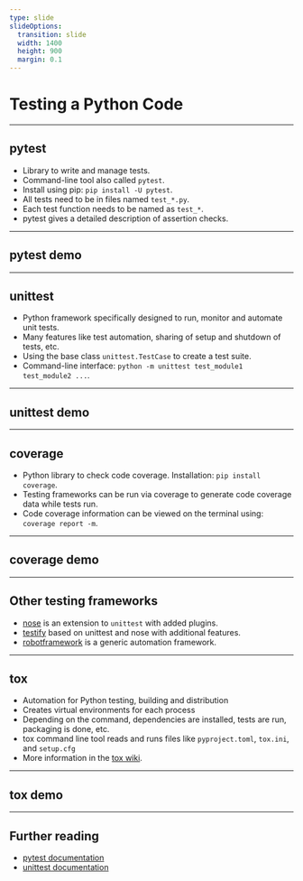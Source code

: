 ```yaml
---
type: slide
slideOptions:
  transition: slide
  width: 1400
  height: 900
  margin: 0.1
---
```


<style>
  .reveal strong {
    font-weight: bold;
    color: orange;
  }
  .reveal p {
    text-align: left;
  }
  .reveal section h1 {
    color: orange;
  }
  .reveal section h2 {
    color: orange;
  }
</style>

# Testing a Python Code

---

## pytest

- Library to write and manage tests.
- Command-line tool also called `pytest`.
- Install using pip: `pip install -U pytest`.
- All tests need to be in files named `test_*.py`.
- Each test function needs to be named as `test_*`.
- pytest gives a detailed description of assertion checks.

---

## pytest demo

---

## unittest

- Python framework specifically designed to run, monitor and automate unit tests.
- Many features like test automation, sharing of setup and shutdown of tests, etc.
- Using the base class `unittest.TestCase` to create a test suite.
- Command-line interface: `python -m unittest test_module1 test_module2 ...`.

---

## unittest demo

---

## coverage

- Python library to check code coverage. Installation: `pip install coverage`.
- Testing frameworks can be run via coverage to generate code coverage data while tests run.
- Code coverage information can be viewed on the terminal using: `coverage report -m`.

---

## coverage demo

---

## Other testing frameworks

- [nose](https://pypi.org/project/nose2/) is an extension to `unittest` with added plugins.
- [testify](https://pypi.org/project/testify/) based on unittest and nose with additional features.
- [robotframework](https://pypi.org/project/robotframework/) is a generic automation framework.

---

## tox

- Automation for Python testing, building and distribution
- Creates virtual environments for each process
- Depending on the command, dependencies are installed, tests are run, packaging is done, etc.
- tox command line tool reads and runs files like `pyproject.toml`, `tox.ini`, and `setup.cfg`
- More information in the [tox wiki](https://tox.wiki/en/4.0.15/index.html).

---

## tox demo

---

## Further reading

- [pytest documentation](https://docs.pytest.org/en/6.2.x/)
- [unittest documentation](https://docs.python.org/3/library/unittest.html)
